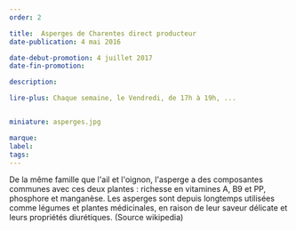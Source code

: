```yaml
---
order: 2

title:  Asperges de Charentes direct producteur
date-publication: 4 mai 2016

date-debut-promotion: 4 juillet 2017
date-fin-promotion:

description: 

lire-plus: Chaque semaine, le Vendredi, de 17h à 19h, ...


miniature: asperges.jpg

marque:
label: 
tags:
---
```

<!--fin-excerpt-->
<!-- ******************************** -->
<!-- **** début contenu détaillé **** -->

De la même famille que l'ail et l'oignon, l'asperge a des composantes communes avec ces deux plantes : richesse en vitamines A, B9 et PP, phosphore et manganèse.
Les asperges sont depuis longtemps utilisées comme légumes et plantes médicinales, en raison de leur saveur délicate et leurs propriétés diurétiques. 
(Source wikipedia)

<!-- **** fin contenu détaillé **** -->
<!-- ****************************** -->